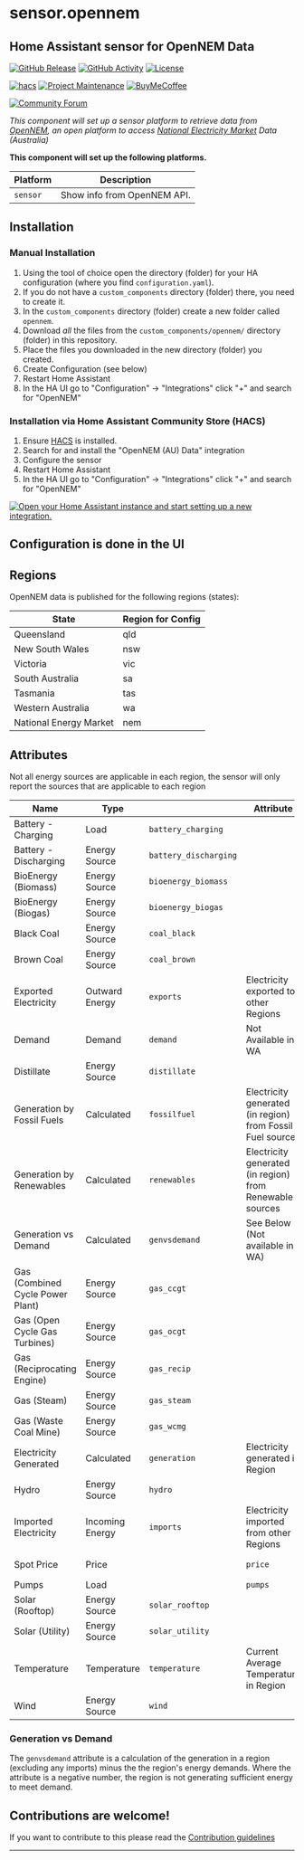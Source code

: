 # sensor.opennem

## Home Assistant sensor for OpenNEM Data

[![GitHub Release][releases-shield]][releases]
[![GitHub Activity][commits-shield]][commits]
[![License][license-shield]][license]

[![hacs][hacsbadge]][hacs]
[![Project Maintenance][maintenance-shield]][user_profile]
[![BuyMeCoffee][buymecoffeebadge]][buymecoffee]

[![Community Forum][forum-shield]][forum]

_This component will set up a sensor platform to retrieve data from [OpenNEM](http://www.opennem.org.au), an open platform to access [National Electricity Market](https://www.aemo.com.au/energy-systems/electricity/national-electricity-market-nem/about-the-national-electricity-market-nem) Data (Australia)_

**This component will set up the following platforms.**

| Platform | Description                 |
| -------- | --------------------------- |
| `sensor` | Show info from OpenNEM API. |

## Installation

### Manual Installation

1. Using the tool of choice open the directory (folder) for your HA configuration (where you find `configuration.yaml`).
2. If you do not have a `custom_components` directory (folder) there, you need to create it.
3. In the `custom_components` directory (folder) create a new folder called `opennem`.
4. Download _all_ the files from the `custom_components/opennem/` directory (folder) in this repository.
5. Place the files you downloaded in the new directory (folder) you created.
6. Create Configuration (see below)
7. Restart Home Assistant
8. In the HA UI go to "Configuration" -> "Integrations" click "+" and search for "OpenNEM"

### Installation via Home Assistant Community Store (HACS)

1. Ensure [HACS](http://hacs.xyz/) is installed.
2. Search for and install the "OpenNEM (AU) Data" integration
3. Configure the sensor
4. Restart Home Assistant
5. In the HA UI go to "Configuration" -> "Integrations" click "+" and search for "OpenNEM"

[![Open your Home Assistant instance and start setting up a new integration.](https://my.home-assistant.io/badges/config_flow_start.svg)](https://my.home-assistant.io/redirect/config_flow_start/?domain=opennem)

## Configuration is done in the UI

<!---->

## Regions

OpenNEM data is published for the following regions (states):

| State                  | Region for Config |
| ---------------------- | ----------------- |
| Queensland             | qld               |
| New South Wales        | nsw               |
| Victoria               | vic               |
| South Australia        | sa                |
| Tasmania               | tas               |
| Western Australia      | wa                |
| National Energy Market | nem               |

## Attributes

Not all energy sources are applicable in each region, the sensor will only report the sources that are applicable to each region

| Name                             | Type            |                       | Attribute                                                  | Description        |
| -------------------------------- | --------------- | --------------------- | ---------------------------------------------------------- | ------------------ |
| Battery - Charging               | Load            | `battery_charging`    |                                                            |
| Battery - Discharging            | Energy Source   | `battery_discharging` |                                                            |
| BioEnergy (Biomass)              | Energy Source   | `bioenergy_biomass`   |                                                            |
| BioEnergy (Biogas)               | Energy Source   | `bioenergy_biogas`    |                                                            |
| Black Coal                       | Energy Source   | `coal_black`          |                                                            |
| Brown Coal                       | Energy Source   | `coal_brown`          |                                                            |
| Exported Electricity             | Outward Energy  | `exports`             | Electricity exported to other Regions                      |
| Demand                           | Demand          | `demand`              | Not Available in WA                                        |
| Distillate                       | Energy Source   | `distillate`          |                                                            |
| Generation by Fossil Fuels       | Calculated      | `fossilfuel`          | Electricity generated (in region) from Fossil Fuel sources |
| Generation by Renewables         | Calculated      | `renewables`          | Electricity generated (in region) from Renewable sources   |
| Generation vs Demand             | Calculated      | `genvsdemand`         | See Below (Not available in WA)                            |
| Gas (Combined Cycle Power Plant) | Energy Source   | `gas_ccgt`            |                                                            |
| Gas (Open Cycle Gas Turbines)    | Energy Source   | `gas_ocgt`            |                                                            |
| Gas (Reciprocating Engine)       | Energy Source   | `gas_recip`           |                                                            |
| Gas (Steam)                      | Energy Source   | `gas_steam`           |                                                            |
| Gas (Waste Coal Mine)            | Energy Source   | `gas_wcmg`            |                                                            |
| Electricity Generated            | Calculated      | `generation`          | Electricity generated in Region                            |
| Hydro                            | Energy Source   | `hydro`               |                                                            |
| Imported Electricity             | Incoming Energy | `imports`             | Electricity imported from other Regions                    |
| Spot Price                       | Price           |                       | `price`                                                    | Current Spot Price |
| Pumps                            | Load            |                       | `pumps`                                                    |                    |
| Solar (Rooftop)                  | Energy Source   | `solar_rooftop`       |                                                            |
| Solar (Utility)                  | Energy Source   | `solar_utility`       |                                                            |
| Temperature                      | Temperature     | `temperature`         | Current Average Temperature in Region                      |
| Wind                             | Energy Source   | `wind`                |

### Generation vs Demand

The `genvsdemand` attribute is a calculation of the generation in a region (excluding any imports) minus the the region's energy demands. Where the attribute is a negative number, the region is not generating sufficient energy to meet demand.

## Contributions are welcome!

If you want to contribute to this please read the [Contribution guidelines](CONTRIBUTING.md)

---

[integration_blueprint]: https://github.com/bacco007/sensor.opennem
[buymecoffee]: https://www.buymeacoffee.com/bacco007
[buymecoffeebadge]: https://img.shields.io/badge/buy%20me%20a%20coffee-donate-yellow.svg?style=for-the-badge
[commits-shield]: https://img.shields.io/github/commit-activity/y/bacco007/sensor.opennem.svg?style=for-the-badge
[commits]: https://github.com/bacco007/sensor.opennem/commits/master
[hacs]: https://hacs.xyz
[hacsbadge]: https://img.shields.io/badge/HACS-Custom-orange.svg?style=for-the-badge
[discord]: https://discord.gg/Qa5fW2R
[discord-shield]: https://img.shields.io/discord/330944238910963714.svg?style=for-the-badge
[exampleimg]: example.png
[forum-shield]: https://img.shields.io/badge/community-forum-brightgreen.svg?style=for-the-badge
[forum]: https://community.home-assistant.io/t/custom-component-australia-opennem/168239
[license]: https://github.com/bacco007/sensor.opennem/blob/main/LICENSE
[license-shield]: https://img.shields.io/github/license/bacco007/sensor.opennem.svg?style=for-the-badge
[maintenance-shield]: https://img.shields.io/badge/maintainer-Thomas%20Baxter%20%40bacco007-blue.svg?style=for-the-badge
[releases-shield]: https://img.shields.io/github/release/bacco007/sensor.opennem.svg?style=for-the-badge
[releases]: https://github.com/bacco007/sensor.opennem/releases
[user_profile]: https://github.com/bacco007
